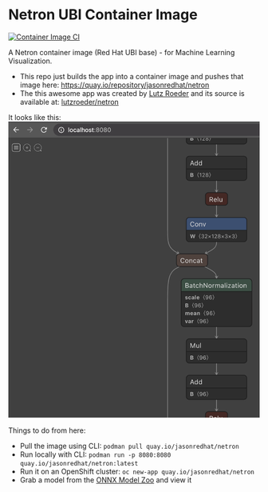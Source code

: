# Netron UBI Container Image
[![Container Image CI](https://github.com/dudash/netron-container-image-ubi/actions/workflows/container-image.yml/badge.svg)](https://github.com/dudash/netron-container-image-ubi/actions/workflows/container-image.yml)

A Netron container image (Red Hat UBI base) - for Machine Learning Visualization.
* This repo just builds the app into a container image and pushes that image here: https://quay.io/repository/jasonredhat/netron
* The this awesome app was created by [Lutz Roeder](https://www.lutzroeder.com/) and its source is available at: [lutzroeder/netron](https://github.com/lutzroeder/netron)


It looks like this:
![Screenshot](./screenshot.png)

Things to do from here:

* Pull the image using CLI: `podman pull quay.io/jasonredhat/netron`
* Run locally with CLI: `podman run -p 8080:8080 quay.io/jasonredhat/netron:latest`
* Run it on an OpenShift cluster: `oc new-app quay.io/jasonredhat/netron`
* Grab a model from the [ONNX Model Zoo](https://github.com/onnx/models) and view it
